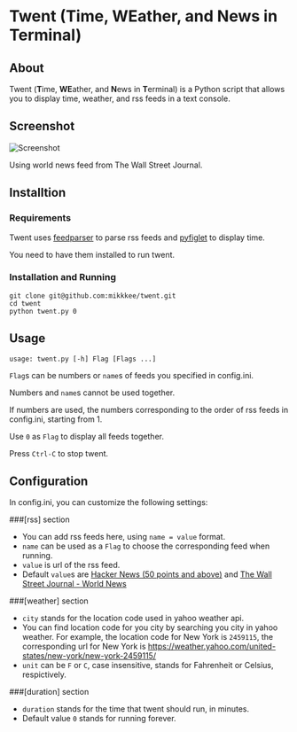 # Twent (Time, WEather, and News in Terminal)

## About
Twent (<b>T</b>ime, <b>WE</b>ather, and <b>N</b>ews in <b>T</b>erminal) is a Python script that allows you to display time, weather, and rss feeds in a text console.

## Screenshot

![Screenshot](https://www.dropbox.com/s/cje9fjxptmauj9p/twent_screenshot.PNG?dl=1)

Using world news feed from The Wall Street Journal.

## Installtion
### Requirements

Twent uses [feedparser](https://pypi.python.org/pypi/feedparser) to parse rss feeds and [pyfiglet](https://pypi.python.org/pypi/pyfiglet/) to display time.

You need to have them installed to run twent.

### Installation and Running
```
git clone git@github.com:mikkkee/twent.git
cd twent
python twent.py 0
```

## Usage
```
usage: twent.py [-h] Flag [Flags ...]
```

`Flag`s can be numbers or `name`s of feeds you specified in config.ini. 

Numbers and `name`s cannot be used together. 

If numbers are used, the numbers corresponding to the order of rss feeds in config.ini, starting from 1.

Use `0` as `Flag` to display all feeds together.

Press `Ctrl-C` to stop twent.

## Configuration
In config.ini, you can customize the following settings:

###[rss] section

+ You can add rss feeds here, using `name = value` format. 
+ `name` can be used as a `Flag` to choose the corresponding feed when running.
+ `value` is url of the rss feed.
+ Default `value`s are [Hacker News (50 points and above)](http://feeds.feedburner.com/hacker-news-feed-50?format=rss) and [The Wall Street Journal - World News](http://online.wsj.com/xml/rss/3_7085.xml)

###[weather] section

+ `city` stands for the location code used in yahoo weather api.
+ You can find location code for you city by searching you city in yahoo weather. For example, the location code for New York is `2459115`, the corresponding url for New York is https://weather.yahoo.com/united-states/new-york/new-york-2459115/ 
+ `unit` can be `F` or `C`, case insensitive, stands for Fahrenheit or Celsius, respictively.

###[duration] section

+ `duration` stands for the time that twent should run, in minutes.
+ Default value `0` stands for running forever.

